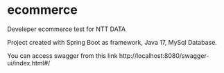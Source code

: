 # ecommerce
Develeper ecommerce test for NTT DATA

Project created with Spring Boot as framework, 
Java 17, 
MySql Database.

You can access swagger from this link
http://localhost:8080/swagger-ui/index.html#/

